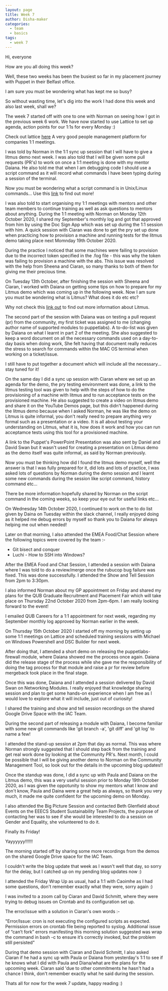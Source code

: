 ```yaml
---
layout: page
title: Week 7
author: Disha-maker
categories:
  - team
  - basics
tags:
  - week 7
---
```


Hi, everyone

How are you all doing this week?

Well, these two weeks has been the busiest so far in my placement journey with Puppet in their Belfast office.

I am sure you must be wondering what has kept me so busy?

So without wasting time, let's dig into the work I had done this week and also last week, shall we?

The week 7 started off with one to one with Norman on seeing how I got in the previous week 6 work. We have now started to use Lattice to set up agenda, action points for our 1:1s for every Monday :)

Check out lattice [here](https://lattice.com/)
A very good people management platform for companies 1:1 meetings.

I was told by Norman in the 1:1 sync up session that I will have to give a litmus demo next week.
I was also told that I will be given some pull requests (PR's) to work on once a 1:1 meeting is done with my mentor Daiana.
He also told me that when I am debugging code I should use a script command as it will record what commands I have been typing during a session of the terminal.

Now you must be wondering what a script command is in Unix/Linux commands...
Use this [link](https://www.tutorialspoint.com/unix_commands/script.htm) to find out more!

I was also told to start organising my 1:1 meetings with mentors and other team members to continue training as well as ask questions to mentors about anything.
During the 1:1 meeting with Norman on Monday 12th October 2020, I shared my September's monthly log and got that approved from him by using the Doc Sign App which was set up during the 1:1 session with him.
A quick session with Ciaran was done to get the pry set up done when practicing how to provision a machine and running tests for the litmus demo taking place next Momnday 19th October 2020.

During the practice I noticed that some machines were failing to provision due to the incorrect token specified in the .fog file - this was why the token was failing to provision a machine with the abs. This issue was resolved with the help from Sheena and Ciaran, so many thanks to both of them for giving me their precious time.

On Tuesday 13th October, after finishing the session with Sheena and Ciaran, I worked with Daiana on getting some tips on how to prepare for my Litmus demo which was coming up in the following week. Now I am sure you must be wondering what is Litmus? What does it do etc etc?

Why not check this [link out](https://puppet.com/blog/litmus-new-module-acceptance-testing-tool/) to find out more information about Litmus.

The second part of the session with Daiana was on testing a pull request (pr) from the community, my first ticket was assigned to me (changing author name of supported modules to puppetlabs). A to-do-list was given by Daiana on what I learnt in part 2 of the meeting. She also suggested to keep a word document on all the necessary commands used on a day-to-day basis when doing work, She felt having that document really reduces the stress to search for commands within the MAC OS terminal when working on a ticket/issue.

I still have to put together a document which will include all the necessary... stay tuned for it!

On the same day I did a sync up session with Ciaran where we set up an agenda for the demo, the pry testing environment was done, a link to the litmus testing tool was given to help with the steps of how to do the provisioning of a machine with litmus and to run acceptance tests on the provisioned machine. He also suggested to create a video on litmus demo and share it on the YouTube Demos page, but this didn't happened during the litmus demo because when I asked Norman, he was like the demo on Litmus is quite informal, you don't really need to prepare anything very formal such as a presentation or a video. It is all about testing your understanding on Litmus, what it is, how does it work and how you can run acceptamce tests using this tool for a provisioned machine.

A link to the Puppet's PowerPoint Presentation was also sent by Daniel and David Swan but it wasn't used for creating a presentation on Litmus demo as the demo itself was quite informal, as said by Norman previously.

Now you must be thinking how did I found the litmus demo myself, well the answer is that I was fully prepared for it, did lots and lots of practice, I was asked lots of questions by Norman during the demo session and I learnt some new commands during the session like script command, history command etc...

There be more information hopefully shared by Norman on the script command in the coming weeks, so keep your eye out for useful links etc...

On Wednesday 14th October 2020, I continued to work on the to do list given by Daina on Tuesday within the slack channel, I really enjoyed doing as it helped me debug errors by myself so thank you to Daiana for always helping me out when needed!

Later on that morning, I also attended the EMEA Food/Chat Session where the following topics were covered by the team :-

- Git bisect and conquer
- Luchi - How to SSH into Windows?

After the EMEA Food and Chat Session, I attended a session with Daiana where I was told to do a review/merge once the rubucop bug failure was fixed. This was done successfully.
I attended the Show and Tell Session from 2pm to 3:30pm.

I also informed Norman about my GP appointment on Friday and shared my plans for the QUB Graduate Recruitment and Placement Fair which will take place on Thursday 22nd October 2020 from 2pm-6pm.
I am really looking forward to the event!

I emailed QUB Careers for a 1:1 appointment for next week, regarding my September monthly log approved by Norman earlier in the week.

On Thursday 15th October 2020 I started off my morning by setting up some 1:1 meetings on Lattice and scheduled training sessions with Michael on Windows Powershell and DSC Builder for next week.

After doing that, I attended a short demo on releasing the puppetlabs-firewall module, where Daiana showed me the process once again. Daiana did the release stage of the process while she gave me the responsibility of doing the tag process for that module and raise a pr for review before mergeback took place in the final stage.

Once this was done, Daiana and I attended a session delivered by David Swan on Networking Modules. I really enjoyed that knowledge sharing session and plan to get some hands-on experience when I am free as I would love to explore what it will include, just out of curiosity!

I shared the training and show and tell session recordings on the shared Google Drive Space with the IAC Team.

During the second part of releasing a module with Daiana, I become familiar with some new git commands like 'git branch -a', 'git diff' and 'git log' to name a few!

I attended the stand-up session at 2pm that day as normal. This was where Norman strongly suggested that I should step back from the training and get real work done by looking at the Community PR's. Next month, I could be possible that I will be giving another demo to Norman on the Community Management Tool, so look out for the details in the upcoming blog updates!!

Once the standup was done, I did a sync up with Paula and Daiana on the Litmus demo, this was a very useful session prior to Monday 19th October 2020, as I was given the oppotunity to show my mentors what I know and don't know, Paula and Daina were a great help as always, so thank you very much, it made me quite confident for the upcoming demo on Monday.

I also attended the Big Picture Session and contacted Beth Glenfield about Events on the EEECS Student Sustainability Team Projects, the purpose of contacting her was to see if she would be interested to do a session on Gender and Equality, she volunteered to do it.

Finally its Friday!

Yayyyyyy!!!!!!

The morning started off by sharing some more recordings from the demos on the shared Google Drive space for the IAC Team.

I couldn't write the blog update that week as I wasn't well that day, so sorry for the delay, but I catched up on my pending blog updates now :)

I attended the Friday Wrap Up as usual, had a 1:1 with Caoimhe as I had some questions, don't remember exactly what they were, sorry again :)

I was invited to a zoom call by Ciaran and David Schmitt, where they were trying to debug issues on Crontab and its configuration set up.

The error/issue with a solution in Ciaran's own words :-

"Error/Issue: cron is not executing the configured scripts as expected. Permission errors on crontab file being reported to syslog. Additional issue of “can’t fork” errors manifesting this morning
solution suggested was wrap the command in bash -c to ensure it’s correctly invoked, but the problem still persisted"

During that demo session with Ciaran and David Schmitt, I also asked Ciaran if he had a sync up with Paula or Daiana from yesterday's 1:1 to see if he knows what I did with Paula and Diana/what are the plans for the upcoming week. Ciaran said 'due to other commitments he hasn't had a chance I think, don't remember exactly what he said during the session.

Thats all for now for the week 7 update, happy reading :)